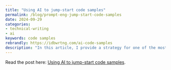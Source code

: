 ```yaml
---
title: "Using AI to jump-start code samples"
permalink: /blog/prompt-eng-jump-start-code-samples
date: 2024-09-29
categories:
- technical-writing
- ai
keywords: code samples
rebrandly: https://idbwrtng.com/ai-code-samples
description: "In this article, I provide a strategy for one of the most challenging topics in prompt engineering with docs: using AI to help with code samples. At the extreme end, this could mean using AI to generate code samples from documentation; at the other end, it could mean describing code that’s already been written. My approach is more of a hybrid between the two. After describing a typical scenario, I explore the difference between test code and application code and why engineers are reluctant to provide code samples in documentation."
---
```


Read the post here: [Using AI to jump-start code samples](/ai/prompt-engineering-code-samples.html).
